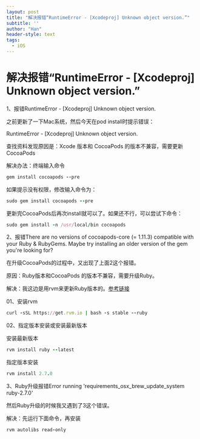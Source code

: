 ```yaml
---
layout: post
title: "解决报错“RuntimeError - [Xcodeproj] Unknown object version.”"
subtitle: ''
author: "Han"
header-style: text
tags:
  - iOS
---
```


# 解决报错“RuntimeError - [Xcodeproj] Unknown object version.”

1、报错RuntimeError - [Xcodeproj] Unknown object version.

之前更新了一下Mac系统，然后今天在pod install时提示错误：

RuntimeError - [Xcodeproj] Unknown object version.

查找资料发现原因是：Xcode 版本和 CocoaPods 的版本不兼容，需要更新 CocoaPods 

解决办法：终端输入命令

```ruby
gem install cocoapods --pre
```

如果提示没有权限，修改输入命令为：

```ruby
sudo gem install cocoapods --pre
```

更新完CocoaPods后再次install就可以了。如果还不行，可以尝试下命令：

```ruby
sudo gem install -n /usr/local/bin cocoapods
```

2、报错There are no versions of cocoapods-core (= 1.11.3) compatible with your Ruby & RubyGems. Maybe try installing an older version of the gem you're looking for?

在升级CocoaPods的过程中，又出现了上面2这个报错。

原因：Ruby版本和CocoaPods 的版本不兼容，需要升级Ruby。

解决：我这边是用rvm来更新Ruby版本的。[参考链接](https://www.delftstack.com/zh/howto/ruby/update-ruby-version-in-macos)

01、安装rvm

```ruby
curl -sSL https://get.rvm.io | bash -s stable --ruby
```

02、指定版本安装或安装最新版本

安装最新版本

```ruby
rvm install ruby --latest
```

指定版本安装

```ruby
rvm install 2.7.0
```

3、Ruby升级报错Error running 'requirements_osx_brew_update_system ruby-2.7.0'

然后Ruby升级的时候我又遇到了3这个错误。

解决：先运行下面命令，再安装

```ruby
rvm autolibs read-only
```

